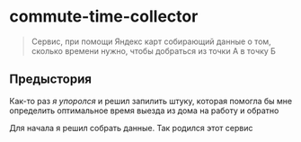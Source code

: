 # commute-time-collector
> Сервис, при помощи Яндекс карт собирающий данные о том, сколько времени нужно, чтобы добраться из точки А в точку Б

## Предыстория
Как-то раз _я упоролся_ и решил запилить штуку, которая помогла бы мне определить оптимальное время выезда из дома 
на работу и обратно

Для начала я решил собрать данные. Так родился этот сервис
